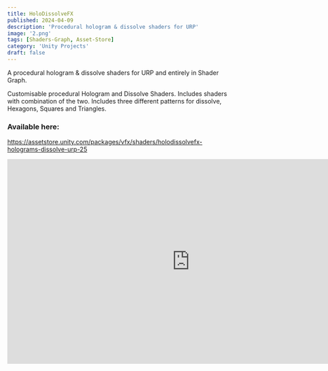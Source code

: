 ```yaml
---
title: HoloDissolveFX
published: 2024-04-09
description: 'Procedural hologram & dissolve shaders for URP'
image: '2.png'
tags: [Shaders-Graph, Asset-Store]
category: 'Unity Projects'
draft: false 
---
```

A procedural hologram & dissolve shaders for URP and entirely in Shader Graph.

Customisable procedural Hologram and Dissolve Shaders. Includes shaders with combination of the two. Includes three different patterns for dissolve, Hexagons, Squares and Triangles.

### Available here:
https://assetstore.unity.com/packages/vfx/shaders/holodissolvefx-holograms-dissolve-urp-25


<iframe width="832" height="468" src="https://www.youtube.com/embed/8Ekd7AMYCKA" title="Minimal Lipsync (Unity 2021.1.16f1)" frameborder="0" allow="accelerometer; autoplay; clipboard-write; encrypted-media; gyroscope; picture-in-picture; web-share" allowfullscreen></iframe>